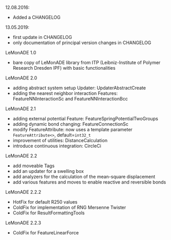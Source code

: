 12.08.2016:
* Added a CHANGELOG

13.05.2019:
* first update in CHANGELOG
* only documentation of principal version changes in CHANGELOG

LeMonADE 1.0
* bare copy of LeMonADE library from ITP (Leibniz-Institute of Polymer Research Dresden IPF) with basic functionalities

LeMonADE 2.0
* adding abstract system setup Updater: UpdaterAbstractCreate
* adding the nearest neighbor interaction Features: FeatureNNInteractionSc and FeatureNNInteractionBcc

LeMonADE 2.1
* adding external potential Feature: FeatureSpringPotentialTwoGroups
* adding dynamic bond changing: FeatureConnectionSc
* modify FeatureAttribute: now uses a template parameter `FeatureAttribute<>`, default=`int32_t`
* improvement of utilities: DistanceCalculation
* introduce continuous integration: CircleCi

LeMonADE 2.2
* add moveable Tags
* add an updater for a swelling box
* add analyzers for the calculation of the mean-square displacement
* add various features and moves to enable reactive and reversible bonds

LeMonADE 2.2.2
* HotFix for default R250 values
* ColdFix for implementation of RNG Mersenne Twister 
* ColdFix for ResultFormattingTools

LeMonADE 2.2.3
* ColdFix for FeatureLinearForce
